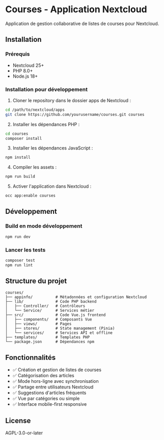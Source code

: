 # Courses - Application Nextcloud

Application de gestion collaborative de listes de courses pour Nextcloud.

## Installation

### Prérequis
- Nextcloud 25+
- PHP 8.0+
- Node.js 18+

### Installation pour développement

1. Cloner le repository dans le dossier apps de Nextcloud :
```bash
cd /path/to/nextcloud/apps
git clone https://github.com/yourusername/courses.git courses
```

2. Installer les dépendances PHP :
```bash
cd courses
composer install
```

3. Installer les dépendances JavaScript :
```bash
npm install
```

4. Compiler les assets :
```bash
npm run build
```

5. Activer l'application dans Nextcloud :
```bash
occ app:enable courses
```

## Développement

### Build en mode développement
```bash
npm run dev
```

### Lancer les tests
```bash
composer test
npm run lint
```

## Structure du projet

```
courses/
├── appinfo/          # Métadonnées et configuration Nextcloud
├── lib/              # Code PHP backend
│   ├── Controller/   # Contrôleurs
│   └── Service/      # Services métier
├── src/              # Code Vue.js frontend
│   ├── components/   # Composants Vue
│   ├── views/        # Pages
│   ├── stores/       # State management (Pinia)
│   └── services/     # Services API et offline
├── templates/        # Templates PHP
└── package.json      # Dépendances npm
```

## Fonctionnalités

- ✅ Création et gestion de listes de courses
- ✅ Catégorisation des articles
- ✅ Mode hors-ligne avec synchronisation
- ✅ Partage entre utilisateurs Nextcloud
- ✅ Suggestions d'articles fréquents
- ✅ Vue par catégories ou simple
- ✅ Interface mobile-first responsive

## License

AGPL-3.0-or-later